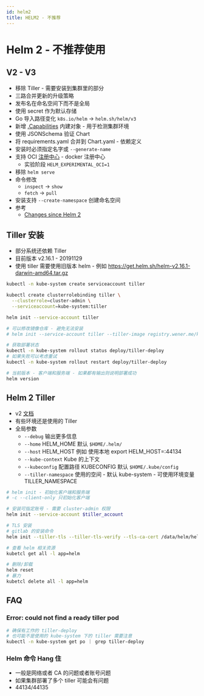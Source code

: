 ```yaml
---
id: helm2
title: HELM2 - 不推荐
---
```


# Helm 2 - 不推荐使用

## V2 - V3

- 移除 Tiller - 需要安装到集群里的部分
- 三路合并更新的升级策略
- 发布名在命名空间下而不是全局
- 使用 secret 作为默认存储
- Go 导入路径变化 `k8s.io/helm` -> `helm.sh/helm/v3`
- 新增 [.Capabilities](https://helm.sh/docs/chart_template_guide/builtin_objects/) 内建对象 - 用于检测集群环境
- 使用 JSONSchema 验证 Chart
- 将 requirements.yaml 合并到 Chart.yaml - 依赖定义
- 安装时必须指定名字或 `--generate-name`
- 支持 OCI [注册中心](https://helm.sh/docs/topics/registries/) - docker 注册中心
  - 实验阶段 `HELM_EXPERIMENTAL_OCI=1`
- 移除 `helm serve`
- 命令修改
  - `inspect` -> `show`
  - `fetch` -> `pull`
- 安装支持 `--create-namespace` 创建命名空间
- 参考
  - [Changes since Helm 2](https://helm.sh/docs/faq/#changes-since-helm-2)


## Tiller 安装

- 部分系统还依赖 Tiller
- 目前版本 v2.16.1 - 20191129
- 使用 tiller 需要使用旧版本 helm - 例如 https://get.helm.sh/helm-v2.16.1-darwin-amd64.tar.gz

```bash
kubectl -n kube-system create serviceaccount tiller

kubectl create clusterrolebinding tiller \
  --clusterrole=cluster-admin \
  --serviceaccount=kube-system:tiller

helm init --service-account tiller

# 可以修改镜像仓库 - 避免无法安装
# helm init --service-account tiller --tiller-image registry.wener.me/kubernetes-helm/tiller:v2.16.1

# 获取部署状态
kubectl -n kube-system rollout status deploy/tiller-deploy
# 如果失败可以考虑重试
kubectl -n kube-system rollout restart deploy/tiller-deploy

# 当前版本 - 客户端和服务端 - 如果都有输出则说明部署成功
helm version
```

## Helm 2 Tiller

- v2 [文档](https://v2.helm.sh/)
- 有些环境还是使用的 Tiller
- 全局参数
  - `--debug` 输出更多信息
  - `--home` HELM_HOME 默认 `$HOME/.helm/`
  - `--host` HELM_HOST 例如 使用本地 export HELM_HOST=:44134
  - `--kube-context` Kube 的上下文
  - `--kubeconfig` 配置路径 KUBECONFIG 默认 `$HOME/.kube/config`
  - `--tiller-namespace` 使用的空间 - 默认 kube-system - 可使用环境变量 TILLER_NAMESPACE

```bash
# helm init - 初始化客户端和服务端
# -c --client-only 只初始化客户端

# 安装可指定账号 - 需要 cluster-admin 权限
helm init --service-account $tiller_account

# TLS 安装
# gitlab 的安装命令
helm init --tiller-tls --tiller-tls-verify --tls-ca-cert /data/helm/helm/config/ca.pem --tiller-tls-cert /data/helm/helm/config/cert.pem --tiller-tls-key /data/helm/helm/config/key.pem --service-account tiller

# 查看 helm 相关资源
kubetcl get all -l app=helm

# 删除/卸载
helm reset
# 暴力
kubetcl delete all -l app=helm
```

## FAQ

### Error: could not find a ready tiller pod

```bash
# 确保有工作的 tiller-deploy
# 也可能不是使用的 kube-system 下的 tiller 需要注意
kubectl -n kube-system get po ｜ grep tiller-deploy
```

### Helm 命令 Hang 住

- 一般是网络或者 CA 的问题或者账号问题
- 如果集群部署了多个 tiller 可能会有问题
- 44134/44135
